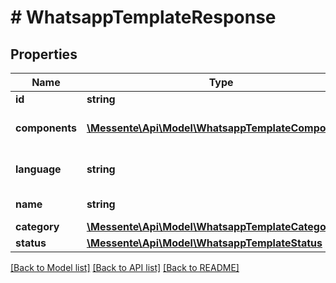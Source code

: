 # # WhatsappTemplateResponse

## Properties

Name | Type | Description | Notes
------------ | ------------- | ------------- | -------------
**id** | **string** | Template ID |
**components** | [**\Messente\Api\Model\WhatsappTemplateComponent[]**](WhatsappTemplateComponent.md) | List of template components |
**language** | **string** | Language of the template |
**name** | **string** | Name of the template |
**category** | [**\Messente\Api\Model\WhatsappTemplateCategory**](WhatsappTemplateCategory.md) |  |
**status** | [**\Messente\Api\Model\WhatsappTemplateStatus**](WhatsappTemplateStatus.md) |  |

[[Back to Model list]](../../README.md#models) [[Back to API list]](../../README.md#endpoints) [[Back to README]](../../README.md)
